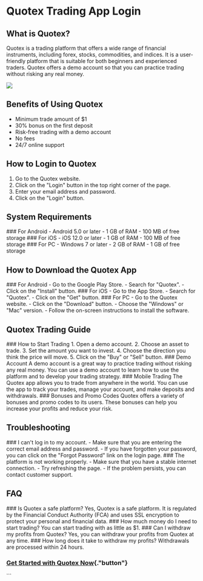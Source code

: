 # Quotex Trading App Login

## What is Quotex?

Quotex is a trading platform that offers a wide range of financial
instruments, including forex, stocks, commodities, and indices. It is a
user-friendly platform that is suitable for both beginners and
experienced traders. Quotex offers a demo account so that you can
practice trading without risking any real money.

[![](https://static.quotex.io/files/1_en/300_250.jpg)](https://traff.sbs/brokerqxsignupf)

## Benefits of Using Quotex

-   Minimum trade amount of \$1
-   30% bonus on the first deposit
-   Risk-free trading with a demo account
-   No fees
-   24/7 online support

## How to Login to Quotex

1.  Go to the Quotex website.
2.  Click on the "Login" button in the top right corner of the
    page.
3.  Enter your email address and password.
4.  Click on the "Login" button.

## System Requirements

\### For Android - Android 5.0 or later - 1 GB of RAM - 100 MB of free
storage \### For iOS - iOS 12.0 or later - 1 GB of RAM - 100 MB of free
storage \### For PC - Windows 7 or later - 2 GB of RAM - 1 GB of free
storage

## How to Download the Quotex App

\### For Android - Go to the Google Play Store. - Search for
"Quotex". - Click on the "Install" button. \### For iOS - Go
to the App Store. - Search for "Quotex". - Click on the
"Get" button. \### For PC - Go to the Quotex website. - Click on
the "Download" button. - Choose the "Windows" or "Mac"
version. - Follow the on-screen instructions to install the software.

## Quotex Trading Guide

\### How to Start Trading 1. Open a demo account. 2. Choose an asset to
trade. 3. Set the amount you want to invest. 4. Choose the direction you
think the price will move. 5. Click on the "Buy" or "Sell"
button. \### Demo Account A demo account is a great way to practice
trading without risking any real money. You can use a demo account to
learn how to use the platform and to develop your trading strategy. \###
Mobile Trading The Quotex app allows you to trade from anywhere in the
world. You can use the app to track your trades, manage your account,
and make deposits and withdrawals. \### Bonuses and Promo Codes Quotex
offers a variety of bonuses and promo codes to its users. These bonuses
can help you increase your profits and reduce your risk.

## Troubleshooting

\### I can\'t log in to my account. - Make sure that you are entering
the correct email address and password. - If you have forgotten your
password, you can click on the "Forgot Password" link on the login
page. \### The platform is not working properly. - Make sure that you
have a stable internet connection. - Try refreshing the page. - If the
problem persists, you can contact customer support.

## FAQ

\### Is Quotex a safe platform? Yes, Quotex is a safe platform. It is
regulated by the Financial Conduct Authority (FCA) and uses SSL
encryption to protect your personal and financial data. \### How much
money do I need to start trading? You can start trading with as little
as \$1. \### Can I withdraw my profits from Quotex? Yes, you can
withdraw your profits from Quotex at any time. \### How long does it
take to withdraw my profits? Withdrawals are processed within 24 hours.

### [Get Started with Quotex Now](\%22https://traff.sbs/quotexonelink\%22){."button"}

\`\`\`

